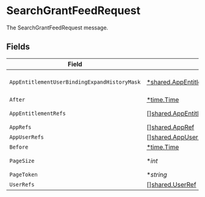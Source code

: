 # SearchGrantFeedRequest

The SearchGrantFeedRequest message.


## Fields

| Field                                                                                                                          | Type                                                                                                                           | Required                                                                                                                       | Description                                                                                                                    |
| ------------------------------------------------------------------------------------------------------------------------------ | ------------------------------------------------------------------------------------------------------------------------------ | ------------------------------------------------------------------------------------------------------------------------------ | ------------------------------------------------------------------------------------------------------------------------------ |
| `AppEntitlementUserBindingExpandHistoryMask`                                                                                   | [*shared.AppEntitlementUserBindingExpandHistoryMask](../../../pkg/models/shared/appentitlementuserbindingexpandhistorymask.md) | :heavy_minus_sign:                                                                                                             | The AppEntitlementUserBindingExpandHistoryMask message.                                                                        |
| `After`                                                                                                                        | [*time.Time](https://pkg.go.dev/time#Time)                                                                                     | :heavy_minus_sign:                                                                                                             | N/A                                                                                                                            |
| `AppEntitlementRefs`                                                                                                           | [][shared.AppEntitlementRef](../../../pkg/models/shared/appentitlementref.md)                                                  | :heavy_minus_sign:                                                                                                             | The list of app entitlements to limit the search to.                                                                           |
| `AppRefs`                                                                                                                      | [][shared.AppRef](../../../pkg/models/shared/appref.md)                                                                        | :heavy_minus_sign:                                                                                                             | The list of apps to limit the search to.                                                                                       |
| `AppUserRefs`                                                                                                                  | [][shared.AppUserRef](../../../pkg/models/shared/appuserref.md)                                                                | :heavy_minus_sign:                                                                                                             | The list of app users to limit the search to.                                                                                  |
| `Before`                                                                                                                       | [*time.Time](https://pkg.go.dev/time#Time)                                                                                     | :heavy_minus_sign:                                                                                                             | N/A                                                                                                                            |
| `PageSize`                                                                                                                     | **int*                                                                                                                         | :heavy_minus_sign:                                                                                                             | The pageSize where 10 <= pageSize <= 100, default 25.                                                                          |
| `PageToken`                                                                                                                    | **string*                                                                                                                      | :heavy_minus_sign:                                                                                                             | The page_token field for pagination.                                                                                           |
| `UserRefs`                                                                                                                     | [][shared.UserRef](../../../pkg/models/shared/userref.md)                                                                      | :heavy_minus_sign:                                                                                                             | The list of C1 users to limit the search to.                                                                                   |